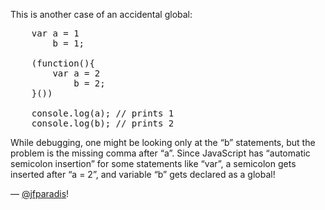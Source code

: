 This is another case of an accidental global:

<pre lang="javascript">
    var a = 1
        b = 1;

    (function(){
        var a = 2
            b = 2;
    }())

    console.log(a); // prints 1
    console.log(b); // prints 2
</pre>

While debugging, one might be looking only at the “b” statements, but the
problem is the missing comma after “a”. Since JavaScript has “automatic
semicolon insertion” for some statements like “var”, a semicolon gets inserted
after “a = 2”, and variable “b” gets declared as a global!

— [@jfparadis](http://twitter.com/jfparadis)!
